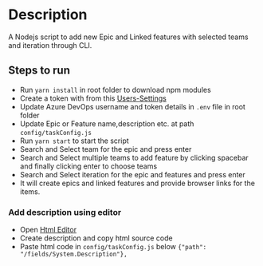 # Description
A Nodejs script to add new Epic and Linked features with selected teams and iteration through CLI. 

## Steps to run
- Run ```yarn install``` in root folder to download npm modules
- Create a token with from this [Users-Settings](https://dev.azure.com/vfuk-digital/_usersSettings/tokens) 
- Update Azure DevOps username and token details in ```.env``` file in root folder
- Update Epic or Feature name,description etc. at path ```config/taskConfig.js``` 
- Run ```yarn start``` to start the script
- Search and Select team for the epic and press enter
- Search and Select multiple teams to add feature by clicking spacebar and finally clicking enter to choose teams
- Search and Select iteration for the epic and features and press enter
- It will create epics and linked features and provide browser links for the items. 

### Add description using editor
- Open [Html Editor](https://onlinehtmleditor.dev/)
- Create description and copy html source code
- Paste html code in ```config/taskConfig.js``` below ```{"path": "/fields/System.Description"},```